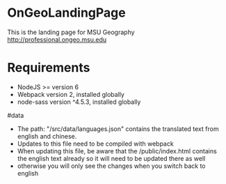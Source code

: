 # OnGeoLandingPage
This is the landing page for MSU Geography http://professional.ongeo.msu.edu

# Requirements
* NodeJS >= version 6
* Webpack version 2, installed globally
* node-sass version ^4.5.3, installed globally 

#data

* The path: "/src/data/languages.json" contains the translated text from english and chinese. 
* Updates to this file need to be compiled with webpack
* When updating this file, be aware that the /public/index.html contains the english text already so it will need to be updated there as well
* otherwise you will only see the changes when you switch back to english